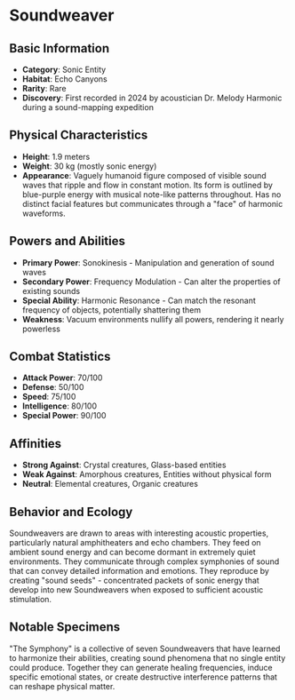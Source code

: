 # Soundweaver

## Basic Information
- **Category**: Sonic Entity
- **Habitat**: Echo Canyons
- **Rarity**: Rare
- **Discovery**: First recorded in 2024 by acoustician Dr. Melody Harmonic during a sound-mapping expedition

## Physical Characteristics
- **Height**: 1.9 meters
- **Weight**: 30 kg (mostly sonic energy)
- **Appearance**: Vaguely humanoid figure composed of visible sound waves that ripple and flow in constant motion. Its form is outlined by blue-purple energy with musical note-like patterns throughout. Has no distinct facial features but communicates through a "face" of harmonic waveforms.

## Powers and Abilities
- **Primary Power**: Sonokinesis - Manipulation and generation of sound waves
- **Secondary Power**: Frequency Modulation - Can alter the properties of existing sounds
- **Special Ability**: Harmonic Resonance - Can match the resonant frequency of objects, potentially shattering them
- **Weakness**: Vacuum environments nullify all powers, rendering it nearly powerless

## Combat Statistics
- **Attack Power**: 70/100
- **Defense**: 50/100
- **Speed**: 75/100
- **Intelligence**: 80/100
- **Special Power**: 90/100

## Affinities
- **Strong Against**: Crystal creatures, Glass-based entities
- **Weak Against**: Amorphous creatures, Entities without physical form
- **Neutral**: Elemental creatures, Organic creatures

## Behavior and Ecology
Soundweavers are drawn to areas with interesting acoustic properties, particularly natural amphitheaters and echo chambers. They feed on ambient sound energy and can become dormant in extremely quiet environments. They communicate through complex symphonies of sound that can convey detailed information and emotions. They reproduce by creating "sound seeds" - concentrated packets of sonic energy that develop into new Soundweavers when exposed to sufficient acoustic stimulation.

## Notable Specimens
"The Symphony" is a collective of seven Soundweavers that have learned to harmonize their abilities, creating sound phenomena that no single entity could produce. Together they can generate healing frequencies, induce specific emotional states, or create destructive interference patterns that can reshape physical matter.
